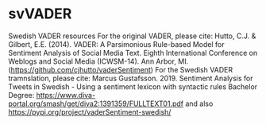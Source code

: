 # svVADER
Swedish VADER resources
For the original VADER, please cite: 
Hutto, C.J. & Gilbert, E.E. (2014). VADER: A Parsimonious Rule-based Model for Sentiment Analysis of Social Media Text. Eighth International Conference on Weblogs and Social Media (ICWSM-14). Ann Arbor, MI. (https://github.com/cjhutto/vaderSentiment)
For the Swedish VADER tramnslation, please cite: 
Marcus Gustafsson. 2019. Sentiment Analysis for Tweets in Swedish - Using a sentiment lexicon with syntactic rules Bachelor Degree: https://www.diva-portal.org/smash/get/diva2:1391359/FULLTEXT01.pdf and also https://pypi.org/project/vaderSentiment-swedish/
